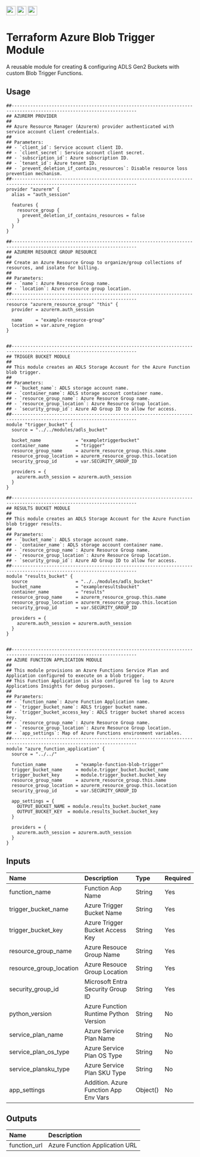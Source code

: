 <p float="left">
  <img id="b-0" src="https://img.shields.io/badge/terraform-%235835CC.svg?style=for-the-badge&logo=terraform&logoColor=white" height="25px"/>
  <img id="b-1" src="https://img.shields.io/badge/Microsoft_Azure-0089D6?style=for-the-badge&logo=microsoft-azure&logoColor=white" height="25px"/>
  <img id="b-2" src="https://img.shields.io/github/actions/workflow/status/sim-parables/terraform-azure-blob-trigger/tf-integration-test.yml?style=flat&logo=github&label=CD%20(July%202025)" height="25px"/>
</p>

# Terraform Azure Blob Trigger Module

A reusable module for creating & configuring ADLS Gen2 Buckets with custom Blob Trigger Functions.

## Usage

```hcl
##---------------------------------------------------------------------------------------------------------------------
## AZURERM PROVIDER
##
## Azure Resource Manager (Azurerm) provider authenticated with service account client credentials.
##
## Parameters:
## - `client_id`: Service account client ID.
## - `client_secret`: Service account client secret.
## - `subscription_id`: Azure subscription ID.
## - `tenant_id`: Azure tenant ID.
## - `prevent_deletion_if_contains_resources`: Disable resource loss prevention mechanism.
##---------------------------------------------------------------------------------------------------------------------
provider "azurerm" {
  alias = "auth_session"

  features {
    resource_group {
      prevent_deletion_if_contains_resources = false
    }
  }
}

##---------------------------------------------------------------------------------------------------------------------
## AZURERM RESOURCE GROUP RESOURCE
##
## Create an Azure Resource Group to organize/group collections of resources, and isolate for billing.
##
## Parameters:
## - `name`: Azure Resource Group name.
## - `location`: Azure resource group location.
##---------------------------------------------------------------------------------------------------------------------
resource "azurerm_resource_group" "this" {
  provider = azurerm.auth_session

  name     = "example-resource-group"
  location = var.azure_region
}


##---------------------------------------------------------------------------------------------------------------------
## TRIGGER BUCKET MODULE
##
## This module creates an ADLS Storage Account for the Azure Function blob trigger.
##
## Parameters:
## - `bucket_name`: ADLS storage account name.
## - `container_name`: ADLS storage account container name.
## - `resource_group_name`: Azure Resource Group name.
## - `resource_group_location`: Azure Resource Group location.
## - `security_group_id`: Azure AD Group ID to allow for access.
##---------------------------------------------------------------------------------------------------------------------
module "trigger_bucket" {
  source = "../../modules/adls_bucket"

  bucket_name             = "exampletriggerbucket"
  container_name          = "trigger"
  resource_group_name     = azurerm_resource_group.this.name
  resource_group_location = azurerm_resource_group.this.location
  security_group_id       = var.SECURITY_GROUP_ID

  providers = {
    azurerm.auth_session = azurerm.auth_session
  }
}

##---------------------------------------------------------------------------------------------------------------------
## RESULTS BUCKET MODULE
##
## This module creates an ADLS Storage Account for the Azure Function blob trigger results.
##
## Parameters:
## - `bucket_name`: ADLS storage account name.
## - `container_name`: ADLS storage account container name.
## - `resource_group_name`: Azure Resource Group name.
## - `resource_group_location`: Azure Resource Group location.
## - `security_group_id`: Azure AD Group ID to allow for access.
##---------------------------------------------------------------------------------------------------------------------
module "results_bucket" {
  source                  = "../../modules/adls_bucket"
  bucket_name             = "exampleresultsbucket"
  container_name          = "results"
  resource_group_name     = azurerm_resource_group.this.name
  resource_group_location = azurerm_resource_group.this.location
  security_group_id       = var.SECURITY_GROUP_ID

  providers = {
    azurerm.auth_session = azurerm.auth_session
  }
}


##---------------------------------------------------------------------------------------------------------------------
## AZURE FUNCTION APPLICATION MODULE
##
## This module provisions an Azure Functions Service Plan and Application configured to execute on a blob trigger. 
## This Function Application is also configured to log to Azure Applications Insights for debug purposes.
##
## Parameters:
## - `function_name`: Azure Function Application name.
## - `trigger_bucket_name`: ADLS trigger bucket name.
## - `trigger_bucket_access_key`: ADLS trigger bucket shared access key.
## - `resource_group_name`: Azure Resource Group name.
## - `resource_group_location`: Azure Resource Group location.
## - `app_settings`: Map of Azure Functions environment variables.
##---------------------------------------------------------------------------------------------------------------------
module "azure_function_application" {
  source = "../../"

  function_name           = "example-function-blob-trigger"
  trigger_bucket_name     = module.trigger_bucket.bucket_name
  trigger_bucket_key      = module.trigger_bucket.bucket_key
  resource_group_name     = azurerm_resource_group.this.name
  resource_group_location = azurerm_resource_group.this.location
  security_group_id       = var.SECURITY_GROUP_ID

  app_settings = {
    OUTPUT_BUCKET_NAME = module.results_bucket.bucket_name
    OUTPUT_BUCKET_KEY  = module.results_bucket.bucket_key
  }

  providers = {
    azurerm.auth_session = azurerm.auth_session
  }
}

```

## Inputs

| Name                    | Description                           | Type           | Required |
|:------------------------|:--------------------------------------|:---------------|:---------|
| function_name           | Function Aop Name                     | String         | Yes      |
| trigger_bucket_name     | Azure Trigger Bucket Name             | String         | Yes      |
| trigger_bucket_key      | Azure Trigger Bucket Access Key       | String         | Yes      |
| resource_group_name     | Azure Resouce Group Name              | String         | Yes      |
| resource_group_location | Azure Resouce Group Location          | String         | Yes      |
| security_group_id       | Microsoft Entra Security Group ID     | String         | Yes      |
| python_version          | Azure Function Runtime Python Version | String         | No       |
| service_plan_name       | Azure Service Plan Name               | String         | No       |
| service_plan_os_type    | Azure Service Plan OS Type            | String         | No       |
| service_plansku_type    | Azure Service Plan SKU Type           | String         | No       |
| app_settings            | Addition. Azure Function App Env Vars | Object()       | No       |  

## Outputs

| Name                   | Description                            |
|:-----------------------|:---------------------------------------|
| function_url           | Azure Function Application URL         |
